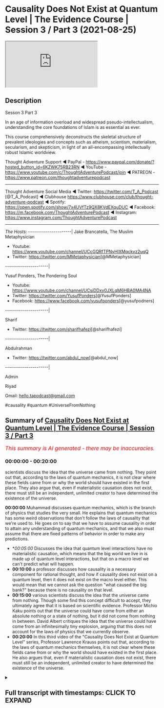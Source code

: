 # Causality Does Not Exist at Quantum Level | The Evidence Course | Session 3 / Part 3 (2021-08-25)

<iframe loading='lazy' allow='autoplay' src='https://www.youtube.com/embed/1AY-KXYsLtw'></iframe>

## Description

Sesson 3 Part 3

In an age of information overload and widespread pseudo-intellectualism, understanding the core foundations of Islam is as essential as ever. 

This course comprehensively deconstructs the skeletal structure of prevalent ideologies and concepts such as atheism, scientism, materialism, secularism, and skepticism, in light of an all-encompassing intellectually robust Islamic worldview.

Thought Adventure Support
◄ PayPal - https://www.paypal.com/donate/?hosted_button_id=6KZWK75RB23RN 
◄ YouTube - https://www.youtube.com/c/ThoughtAdventurePodcast/join
◄ PATREON - https://www.patreon.com/thoughtadventurepodcast
____________________________________________________________________

Thought Adventure Social Media
◄ Twitter: https://twitter.com/T_A_Podcast​​ [@T_A_Podcast]
◄ Clubhouse https://www.clubhouse.com/club/thought-adventure-podcast
◄ Spotify: https://open.spotify.com/show/7x4UVfTz9QX8KVdEXquDUC
◄ Facebook: https://m.facebook.com/ThoughtAdventurePodcast
◄ Instagram: https://www.instagram.com/ThoughtAdventurePodcast​

----------------------------------------------------------------

*The Hosts:*
----------------------|
Jake Brancatella, The Muslim Metaphysician

- Youtube: https://www.youtube.com/channel/UCcGQRfTPNyHlXMqckvz2uqQ
- Twitter:  https://twitter.com/MMetaphysician​​ [@MMetaphysician]

----------------------|

Yusuf Ponders, The Pondering Soul

- Youtube: https://www.youtube.com/channel/UCsiDDxy0JXLqM6HBA0MA4NA
- Twitter: https://twitter.com/YusufPonders​​ [@YusufPonders]
- Facebook: https://www.facebook.com/yusufponders​ [@yusufpodners]

----------------------|

Sharif

- Twitter: https://twitter.com/sharifhafezi​​ [@sharifhafezi]

----------------------|

Abdulrahman

- Twitter: https://twitter.com/abdul_now​ [@abdul_now]

----------------------|

Admin

Riyad 

Gmail: hello.tapodcast@gmail.com


#causality #quantum #UniverseFromNothing

## Summary of [Causality Does Not Exist at Quantum Level | The Evidence Course | Session 3 / Part 3](https://www.youtube.com/watch?v=1AY-KXYsLtw)


*<span style="color:red; font-size:125%">This summary is AI generated - there may be inaccuracies</span>. [](/)*

### <a onclick="modifyYTiframeseektime('0')">00:00:00</a> - <a onclick="modifyYTiframeseektime('1200')">00:20:00</a>

 scientists discuss the idea that the universe came from nothing. They point out that, according to the laws of quantum mechanics, it is not clear where these fields came from or why the world should have existed in the first place. They also argue that, even if materialistic causation does not exist, there must still be an independent, unlimited creator to have determined the existence of the universe.

**<a onclick="modifyYTiframeseektime('0')">00:00:00</a>**  Muhammad discusses quantum mechanics, which is the branch of physics that studies the very small. He explains that quantum mechanics has some weird observations that don't follow the laws of causality that we're used to. He goes on to say that we have to assume causality in order to attain any understanding of quantum mechanics, and that we also must assume that there are fixed patterns of behavior in order to make any predictions.
* **<a onclick="modifyYTiframeseektime('300')">00:05:00</a>* Discusses the idea that quantum level interactions have no materialistic causation, which means that the big world we live in is made up of quantum level interactions, but that on a macro level we can't predict what will happen.
* **<a onclick="modifyYTiframeseektime('600')">00:10:00</a>**  a professor discusses how causality is a necessary component for rational thought, and how if causality does not exist on a quantum level, then it does not exist on the macro level either. This would mean that we cannot ask the question "what caused the big bank?" because there is no causality on that level.
* **<a onclick="modifyYTiframeseektime('900')">00:15:00</a>**  various scientists discuss the idea that the universe came from nothing. Though some find this concept difficult to accept, they ultimately agree that it is based on scientific evidence. Professor Michio Kaku points out that the universe could have come from either an absolute nothing or a state of nothing, but it did not come from nothing in between. David Albert critiques the idea that the universe could have come from an infinitesimally tiny explosion, arguing that this does not account for the laws of physics that we currently observe.
* **<a onclick="modifyYTiframeseektime('1200')">00:20:00</a>** In this third video of the "Causality Does Not Exist at Quantum Level" series, Professor Lawrence Krauss points out that, according to the laws of quantum mechanics themselves, it is not clear where these fields came from or why the world should have existed in the first place. He also argues that, even if materialistic causation does not exist, there must still be an independent, unlimited creator to have determined the existence of the universe.

<details><summary><h2>Full transcript with timestamps: CLICK TO EXPAND</h2></summary>

<a onclick="modifyYTiframeseektime('14')">0:00:14</a> muhammad so the other contention that  
<a onclick="modifyYTiframeseektime('17')">0:00:17</a> some people or some atheists uh raise  
<a onclick="modifyYTiframeseektime('20')">0:00:20</a> to the arguments that we proposed  
<a onclick="modifyYTiframeseektime('22')">0:00:22</a> is is this idea that we are assuming  
<a onclick="modifyYTiframeseektime('25')">0:00:25</a> causal principles and causality is not a  
<a onclick="modifyYTiframeseektime('28')">0:00:28</a> necessary reality  
<a onclick="modifyYTiframeseektime('30')">0:00:30</a> that exists on a quantum level and  
<a onclick="modifyYTiframeseektime('33')">0:00:33</a> therefore if it doesn't exist on a  
<a onclick="modifyYTiframeseektime('34')">0:00:34</a> quantum level how can we be 100 sure  
<a onclick="modifyYTiframeseektime('37')">0:00:37</a> exists on a macro level meaning on the  
<a onclick="modifyYTiframeseektime('39')">0:00:39</a> the big level  
<a onclick="modifyYTiframeseektime('41')">0:00:41</a> uh the level that we exist and that we  
<a onclick="modifyYTiframeseektime('43')">0:00:43</a> can see  
<a onclick="modifyYTiframeseektime('44')">0:00:44</a> so i remember one time one one person he  
<a onclick="modifyYTiframeseektime('47')">0:00:47</a> he made the point that  
<a onclick="modifyYTiframeseektime('49')">0:00:49</a> you know it could be theoretically that  
<a onclick="modifyYTiframeseektime('52')">0:00:52</a> as you go and reach out to grab a cup  
<a onclick="modifyYTiframeseektime('55')">0:00:55</a> that your hand could go straight through  
<a onclick="modifyYTiframeseektime('56')">0:00:56</a> the cup so i responded and i said well  
<a onclick="modifyYTiframeseektime('59')">0:00:59</a> imagine if you were to walk in the  
<a onclick="modifyYTiframeseektime('61')">0:01:01</a> middle of the road and you saw a truck  
<a onclick="modifyYTiframeseektime('63')">0:01:03</a> coming towards you would you think at  
<a onclick="modifyYTiframeseektime('65')">0:01:05</a> that moment in time theoretically the  
<a onclick="modifyYTiframeseektime('67')">0:01:07</a> truck could go straight through you or  
<a onclick="modifyYTiframeseektime('69')">0:01:09</a> you're gonna try and get out of the way  
<a onclick="modifyYTiframeseektime('71')">0:01:11</a> as fast as possible from that  
<a onclick="modifyYTiframeseektime('74')">0:01:14</a> but we want to dive into a little bit a  
<a onclick="modifyYTiframeseektime('76')">0:01:16</a> little bit more detail regards to what  
<a onclick="modifyYTiframeseektime('78')">0:01:18</a> how we can understand and how we can  
<a onclick="modifyYTiframeseektime('80')">0:01:20</a> approach this discussion and really the  
<a onclick="modifyYTiframeseektime('81')">0:01:21</a> approach of this discussion shouldn't  
<a onclick="modifyYTiframeseektime('83')">0:01:23</a> really be approached from well actually  
<a onclick="modifyYTiframeseektime('85')">0:01:25</a> quantum level does have  
<a onclick="modifyYTiframeseektime('87')">0:01:27</a> you know causal principles i suppose  
<a onclick="modifyYTiframeseektime('88')">0:01:28</a> that is one argument that you can use i  
<a onclick="modifyYTiframeseektime('91')">0:01:31</a> go into the science of it in order to  
<a onclick="modifyYTiframeseektime('93')">0:01:33</a> refute the science that they they  
<a onclick="modifyYTiframeseektime('95')">0:01:35</a> provide or they counter with  
<a onclick="modifyYTiframeseektime('97')">0:01:37</a> but i think the problem with gaza  
<a onclick="modifyYTiframeseektime('99')">0:01:39</a> quantum mechanics is that it's a complex  
<a onclick="modifyYTiframeseektime('101')">0:01:41</a> issue it's an issue which is  
<a onclick="modifyYTiframeseektime('103')">0:01:43</a> counterintuitive it's not what we expect  
<a onclick="modifyYTiframeseektime('105')">0:01:45</a> to see and because it's not what we  
<a onclick="modifyYTiframeseektime('107')">0:01:47</a> expect to see in our general experiences  
<a onclick="modifyYTiframeseektime('110')">0:01:50</a> you know it can be quite confusing quite  
<a onclick="modifyYTiframeseektime('112')">0:01:52</a> difficult to understand what's actually  
<a onclick="modifyYTiframeseektime('114')">0:01:54</a> occurring upon quantum on a quantum  
<a onclick="modifyYTiframeseektime('116')">0:01:56</a> level  
<a onclick="modifyYTiframeseektime('118')">0:01:58</a> what is quantum mechanics all of these  
<a onclick="modifyYTiframeseektime('119')">0:01:59</a> things so rather what we're going to do  
<a onclick="modifyYTiframeseektime('121')">0:02:01</a> is approach this from a more of an  
<a onclick="modifyYTiframeseektime('122')">0:02:02</a> epistemological point of view meaning  
<a onclick="modifyYTiframeseektime('124')">0:02:04</a> from the point of view of a rational  
<a onclick="modifyYTiframeseektime('127')">0:02:07</a> thinking human being and and from how we  
<a onclick="modifyYTiframeseektime('129')">0:02:09</a> understand ideas and looking at  
<a onclick="modifyYTiframeseektime('132')">0:02:12</a> where this then discussion about quantum  
<a onclick="modifyYTiframeseektime('134')">0:02:14</a> mechanics fits in  
<a onclick="modifyYTiframeseektime('136')">0:02:16</a> so what do we mean by the quantum  
<a onclick="modifyYTiframeseektime('138')">0:02:18</a> quantum level or quantum mechanics  
<a onclick="modifyYTiframeseektime('140')">0:02:20</a> quantum mechanics deals with the very  
<a onclick="modifyYTiframeseektime('142')">0:02:22</a> very small  
<a onclick="modifyYTiframeseektime('143')">0:02:23</a> so we're talking about the subatomic  
<a onclick="modifyYTiframeseektime('146')">0:02:26</a> level type particles  
<a onclick="modifyYTiframeseektime('148')">0:02:28</a> and the behaviors of things like  
<a onclick="modifyYTiframeseektime('149')">0:02:29</a> electrons photons and  
<a onclick="modifyYTiframeseektime('151')">0:02:31</a> and the interactions even of atoms but  
<a onclick="modifyYTiframeseektime('153')">0:02:33</a> it's on the very very small level and on  
<a onclick="modifyYTiframeseektime('156')">0:02:36</a> a quantum level there are very weird you  
<a onclick="modifyYTiframeseektime('159')">0:02:39</a> know  
<a onclick="modifyYTiframeseektime('160')">0:02:40</a> observations that are seen  
<a onclick="modifyYTiframeseektime('163')">0:02:43</a> for example i'll just give you an  
<a onclick="modifyYTiframeseektime('164')">0:02:44</a> example of this  
<a onclick="modifyYTiframeseektime('166')">0:02:46</a> so imagine again a pool table  
<a onclick="modifyYTiframeseektime('169')">0:02:49</a> with all the balls racked up  
<a onclick="modifyYTiframeseektime('171')">0:02:51</a> and imagine you hit  
<a onclick="modifyYTiframeseektime('173')">0:02:53</a> all these balls  
<a onclick="modifyYTiframeseektime('175')">0:02:55</a> with your white cue ball  
<a onclick="modifyYTiframeseektime('177')">0:02:57</a> so if the pool table is a normal size  
<a onclick="modifyYTiframeseektime('180')">0:03:00</a> then theoretically  
<a onclick="modifyYTiframeseektime('182')">0:03:02</a> you can work out what's going to happen  
<a onclick="modifyYTiframeseektime('184')">0:03:04</a> to all of those pool balls where they're  
<a onclick="modifyYTiframeseektime('188')">0:03:08</a> going to be what position they're going  
<a onclick="modifyYTiframeseektime('190')">0:03:10</a> to land in etc so longers we've worked  
<a onclick="modifyYTiframeseektime('192')">0:03:12</a> out all the variables  
<a onclick="modifyYTiframeseektime('194')">0:03:14</a> like for example the variable of each  
<a onclick="modifyYTiframeseektime('197')">0:03:17</a> weight of each ball the size the  
<a onclick="modifyYTiframeseektime('200')">0:03:20</a> position the friction of the table that  
<a onclick="modifyYTiframeseektime('202')">0:03:22</a> exerts itself on each and every ball on  
<a onclick="modifyYTiframeseektime('205')">0:03:25</a> the pull table  
<a onclick="modifyYTiframeseektime('206')">0:03:26</a> and if i knew the direction and speed of  
<a onclick="modifyYTiframeseektime('209')">0:03:29</a> the white ball as i hit it so if i knew  
<a onclick="modifyYTiframeseektime('213')">0:03:33</a> the white board the speed the direction  
<a onclick="modifyYTiframeseektime('216')">0:03:36</a> and if i knew everything else all the  
<a onclick="modifyYTiframeseektime('217')">0:03:37</a> other variables regards to those pool  
<a onclick="modifyYTiframeseektime('219')">0:03:39</a> balls then i could possibly i can  
<a onclick="modifyYTiframeseektime('222')">0:03:42</a> predict where each of those balls are  
<a onclick="modifyYTiframeseektime('224')">0:03:44</a> going to land on that table  
<a onclick="modifyYTiframeseektime('227')">0:03:47</a> and that's  
<a onclick="modifyYTiframeseektime('228')">0:03:48</a> obviously something we can predict and  
<a onclick="modifyYTiframeseektime('230')">0:03:50</a> yes we know that causality is not  
<a onclick="modifyYTiframeseektime('232')">0:03:52</a> something we can empirically prove as we  
<a onclick="modifyYTiframeseektime('234')">0:03:54</a> as we mentioned in a previous video  
<a onclick="modifyYTiframeseektime('237')">0:03:57</a> meaning using science you have to assume  
<a onclick="modifyYTiframeseektime('239')">0:03:59</a> causality  
<a onclick="modifyYTiframeseektime('240')">0:04:00</a> and if you have to assume causality  
<a onclick="modifyYTiframeseektime('242')">0:04:02</a> using science then you cannot  
<a onclick="modifyYTiframeseektime('245')">0:04:05</a> refute the idea of science or you can't  
<a onclick="modifyYTiframeseektime('247')">0:04:07</a> prove it from a scientific basis you  
<a onclick="modifyYTiframeseektime('249')">0:04:09</a> have to assume it  
<a onclick="modifyYTiframeseektime('251')">0:04:11</a> and we also have to assume in science  
<a onclick="modifyYTiframeseektime('253')">0:04:13</a> that there are fixed patterns of  
<a onclick="modifyYTiframeseektime('254')">0:04:14</a> behavior so when we're looking at this  
<a onclick="modifyYTiframeseektime('256')">0:04:16</a> pool table we understand that there's  
<a onclick="modifyYTiframeseektime('258')">0:04:18</a> the effect  
<a onclick="modifyYTiframeseektime('260')">0:04:20</a> which is oh the cause which is the white  
<a onclick="modifyYTiframeseektime('262')">0:04:22</a> ball traveling is going to cause a  
<a onclick="modifyYTiframeseektime('264')">0:04:24</a> various num number of effects and those  
<a onclick="modifyYTiframeseektime('266')">0:04:26</a> effects are repeatable they're going to  
<a onclick="modifyYTiframeseektime('268')">0:04:28</a> be with a fixed pattern  
<a onclick="modifyYTiframeseektime('271')">0:04:31</a> so we can understand that and we  
<a onclick="modifyYTiframeseektime('273')">0:04:33</a> understand that because these things  
<a onclick="modifyYTiframeseektime('276')">0:04:36</a> occur and they are not things that occur  
<a onclick="modifyYTiframeseektime('278')">0:04:38</a> because of the universe  
<a onclick="modifyYTiframeseektime('281')">0:04:41</a> they are the attributes which have been  
<a onclick="modifyYTiframeseektime('282')">0:04:42</a> placed by allah upon the universe itself  
<a onclick="modifyYTiframeseektime('287')">0:04:47</a> and therefore we can as a result predict  
<a onclick="modifyYTiframeseektime('290')">0:04:50</a> things because we assume that allah or  
<a onclick="modifyYTiframeseektime('292')">0:04:52</a> allah has told us that he has fixed laws  
<a onclick="modifyYTiframeseektime('294')">0:04:54</a> within this universe  
<a onclick="modifyYTiframeseektime('297')">0:04:57</a> however let's let's take a step back  
<a onclick="modifyYTiframeseektime('299')">0:04:59</a> from the the macro level from the big  
<a onclick="modifyYTiframeseektime('301')">0:05:01</a> level  
<a onclick="modifyYTiframeseektime('302')">0:05:02</a> and let's imagine this pool table and  
<a onclick="modifyYTiframeseektime('304')">0:05:04</a> shrink it right down to the quantum  
<a onclick="modifyYTiframeseektime('306')">0:05:06</a> level  
<a onclick="modifyYTiframeseektime('307')">0:05:07</a> so you've just got this really small  
<a onclick="modifyYTiframeseektime('309')">0:05:09</a> quantum level size pool table  
<a onclick="modifyYTiframeseektime('313')">0:05:13</a> and suddenly now  
<a onclick="modifyYTiframeseektime('315')">0:05:15</a> if i try to hit the white ball i have a  
<a onclick="modifyYTiframeseektime('318')">0:05:18</a> few problems on this quantum level pool  
<a onclick="modifyYTiframeseektime('320')">0:05:20</a> table  
<a onclick="modifyYTiframeseektime('321')">0:05:21</a> because i can't 100 percent predict  
<a onclick="modifyYTiframeseektime('325')">0:05:25</a> exactly where that white ball is and i  
<a onclick="modifyYTiframeseektime('329')">0:05:29</a> cannot 100 percent predict at what  
<a onclick="modifyYTiframeseektime('332')">0:05:32</a> uh what speed or motion it will travel  
<a onclick="modifyYTiframeseektime('334')">0:05:34</a> at in fact the problem exists on a  
<a onclick="modifyYTiframeseektime('337')">0:05:37</a> quantum level is that with quantum level  
<a onclick="modifyYTiframeseektime('339')">0:05:39</a> particles you know you can only as you  
<a onclick="modifyYTiframeseektime('342')">0:05:42</a> know you have only a probabilistic  
<a onclick="modifyYTiframeseektime('344')">0:05:44</a> assumption of both speed and motor and  
<a onclick="modifyYTiframeseektime('347')">0:05:47</a> position  
<a onclick="modifyYTiframeseektime('348')">0:05:48</a> now on a macro level because i knew  
<a onclick="modifyYTiframeseektime('351')">0:05:51</a> speed and location of each ball then i  
<a onclick="modifyYTiframeseektime('354')">0:05:54</a> can work out what's going to happen but  
<a onclick="modifyYTiframeseektime('356')">0:05:56</a> if i don't know the speed and the  
<a onclick="modifyYTiframeseektime('357')">0:05:57</a> location precisely of each ball then i  
<a onclick="modifyYTiframeseektime('361')">0:06:01</a> can't predict what's going to happen to  
<a onclick="modifyYTiframeseektime('364')">0:06:04</a> that rack of balls on the pool table at  
<a onclick="modifyYTiframeseektime('366')">0:06:06</a> a quantum level  
<a onclick="modifyYTiframeseektime('368')">0:06:08</a> i can't know all of the variables so i  
<a onclick="modifyYTiframeseektime('371')">0:06:11</a> can't predict and determine exactly  
<a onclick="modifyYTiframeseektime('373')">0:06:13</a> what's going to happen and this is this  
<a onclick="modifyYTiframeseektime('376')">0:06:16</a> this understanding that you can you can  
<a onclick="modifyYTiframeseektime('378')">0:06:18</a> never predict both the position and the  
<a onclick="modifyYTiframeseektime('380')">0:06:20</a> speed of a quantum level particle is  
<a onclick="modifyYTiframeseektime('383')">0:06:23</a> what's termed as heisenberg's  
<a onclick="modifyYTiframeseektime('385')">0:06:25</a> uncertainty principle  
<a onclick="modifyYTiframeseektime('387')">0:06:27</a> are the inability to determine precisely  
<a onclick="modifyYTiframeseektime('389')">0:06:29</a> the position and speed of each particle  
<a onclick="modifyYTiframeseektime('393')">0:06:33</a> rather as it mentions this this  
<a onclick="modifyYTiframeseektime('395')">0:06:35</a> principle of heisenberg's uncertainty  
<a onclick="modifyYTiframeseektime('397')">0:06:37</a> principle the more precise your  
<a onclick="modifyYTiframeseektime('398')">0:06:38</a> measurements of the speed the less  
<a onclick="modifyYTiframeseektime('400')">0:06:40</a> precise your measurements will be of  
<a onclick="modifyYTiframeseektime('401')">0:06:41</a> position and vice versa  
<a onclick="modifyYTiframeseektime('403')">0:06:43</a> so some say as a result that  
<a onclick="modifyYTiframeseektime('406')">0:06:46</a> theoretically if quantum level  
<a onclick="modifyYTiframeseektime('408')">0:06:48</a> interactions can't be predicted so you  
<a onclick="modifyYTiframeseektime('411')">0:06:51</a> can't say a is going to hit b that's  
<a onclick="modifyYTiframeseektime('414')">0:06:54</a> going to cause c to occur because you  
<a onclick="modifyYTiframeseektime('416')">0:06:56</a> don't know where a is at any given time  
<a onclick="modifyYTiframeseektime('418')">0:06:58</a> or you don't know its motion at any  
<a onclick="modifyYTiframeseektime('419')">0:06:59</a> given time as well both together  
<a onclick="modifyYTiframeseektime('422')">0:07:02</a> so as a result if they say you can't  
<a onclick="modifyYTiframeseektime('424')">0:07:04</a> predict  
<a onclick="modifyYTiframeseektime('425')">0:07:05</a> yeah a quantum level in interactions  
<a onclick="modifyYTiframeseektime('428')">0:07:08</a> then the macro level can't also be  
<a onclick="modifyYTiframeseektime('430')">0:07:10</a> predicted or determined so i want you to  
<a onclick="modifyYTiframeseektime('432')">0:07:12</a> think about this  
<a onclick="modifyYTiframeseektime('434')">0:07:14</a> if a house is made up of bricks then i  
<a onclick="modifyYTiframeseektime('437')">0:07:17</a> know what the the material of the house  
<a onclick="modifyYTiframeseektime('439')">0:07:19</a> is it's the bricks so  
<a onclick="modifyYTiframeseektime('441')">0:07:21</a> what they're saying here is that the big  
<a onclick="modifyYTiframeseektime('443')">0:07:23</a> world the world that we live in is made  
<a onclick="modifyYTiframeseektime('446')">0:07:26</a> up of quantum level interactions  
<a onclick="modifyYTiframeseektime('449')">0:07:29</a> if there are a cause of means that don't  
<a onclick="modifyYTiframeseektime('451')">0:07:31</a> follow causal patterns on a quantum  
<a onclick="modifyYTiframeseektime('454')">0:07:34</a> level  
<a onclick="modifyYTiframeseektime('455')">0:07:35</a> and the big the macro world is built  
<a onclick="modifyYTiframeseektime('457')">0:07:37</a> upon the the quantum level interactions  
<a onclick="modifyYTiframeseektime('460')">0:07:40</a> then i can't predict  
<a onclick="modifyYTiframeseektime('462')">0:07:42</a> you know even on the macro level because  
<a onclick="modifyYTiframeseektime('465')">0:07:45</a> if this is a causal and this is what  
<a onclick="modifyYTiframeseektime('467')">0:07:47</a> makes up the rest of the universe then  
<a onclick="modifyYTiframeseektime('470')">0:07:50</a> the universe ultimately must be a causal  
<a onclick="modifyYTiframeseektime('472')">0:07:52</a> or doesn't follow causal principles  
<a onclick="modifyYTiframeseektime('475')">0:07:55</a> and some scientists also give  
<a onclick="modifyYTiframeseektime('478')">0:07:58</a> give other examples or implications of  
<a onclick="modifyYTiframeseektime('481')">0:08:01</a> this idea  
<a onclick="modifyYTiframeseektime('482')">0:08:02</a> of uh you know a causal uh quantum level  
<a onclick="modifyYTiframeseektime('486')">0:08:06</a> a causality for example the famous  
<a onclick="modifyYTiframeseektime('488')">0:08:08</a> uh physicist known as lawrence krauss  
<a onclick="modifyYTiframeseektime('490')">0:08:10</a> and also self-declared anti-theist they  
<a onclick="modifyYTiframeseektime('492')">0:08:12</a> don't even consider himself an atheist  
<a onclick="modifyYTiframeseektime('494')">0:08:14</a> he actually calls himself an antitheist  
<a onclick="modifyYTiframeseektime('497')">0:08:17</a> he states that the nothingness of space  
<a onclick="modifyYTiframeseektime('500')">0:08:20</a> causes  
<a onclick="modifyYTiframeseektime('501')">0:08:21</a> particles to pop in  
<a onclick="modifyYTiframeseektime('503')">0:08:23</a> in and out of existence so when you have  
<a onclick="modifyYTiframeseektime('506')">0:08:26</a> no space you have a vacuum  
<a onclick="modifyYTiframeseektime('508')">0:08:28</a> yeah  
<a onclick="modifyYTiframeseektime('509')">0:08:29</a> in a vacuum you find that there are on a  
<a onclick="modifyYTiframeseektime('512')">0:08:32</a> quantum level there'll be particles that  
<a onclick="modifyYTiframeseektime('514')">0:08:34</a> will pop in and out of existence virtual  
<a onclick="modifyYTiframeseektime('516')">0:08:36</a> particles  
<a onclick="modifyYTiframeseektime('518')">0:08:38</a> and again  
<a onclick="modifyYTiframeseektime('519')">0:08:39</a> what he's attempting to do is he's  
<a onclick="modifyYTiframeseektime('521')">0:08:41</a> attempting to say well if that can occur  
<a onclick="modifyYTiframeseektime('523')">0:08:43</a> on a quantum level why couldn't this  
<a onclick="modifyYTiframeseektime('526')">0:08:46</a> occur prior to the universe that the  
<a onclick="modifyYTiframeseektime('528')">0:08:48</a> universe didn't exist it existed or some  
<a onclick="modifyYTiframeseektime('530')">0:08:50</a> empty space and the universe or suddenly  
<a onclick="modifyYTiframeseektime('533')">0:08:53</a> on a quantum level the univ singularity  
<a onclick="modifyYTiframeseektime('536')">0:08:56</a> appeared and from the singularity there  
<a onclick="modifyYTiframeseektime('538')">0:08:58</a> was a big bang  
<a onclick="modifyYTiframeseektime('541')">0:09:01</a> there's far more details in this that i  
<a onclick="modifyYTiframeseektime('544')">0:09:04</a> haven't really gone through you know  
<a onclick="modifyYTiframeseektime('545')">0:09:05</a> huge amounts of details on quantum  
<a onclick="modifyYTiframeseektime('547')">0:09:07</a> mechanics but really what we're really  
<a onclick="modifyYTiframeseektime('549')">0:09:09</a> asking is is a question about how do we  
<a onclick="modifyYTiframeseektime('552')">0:09:12</a> approach this from a  
<a onclick="modifyYTiframeseektime('554')">0:09:14</a> you know epistemological angle from  
<a onclick="modifyYTiframeseektime('557')">0:09:17</a> point of view of ideas how do we the  
<a onclick="modifyYTiframeseektime('559')">0:09:19</a> methodology of our thinking so  
<a onclick="modifyYTiframeseektime('563')">0:09:23</a> however when we talk about quantum level  
<a onclick="modifyYTiframeseektime('565')">0:09:25</a> having no causality as some claim  
<a onclick="modifyYTiframeseektime('568')">0:09:28</a> what they're actually saying  
<a onclick="modifyYTiframeseektime('570')">0:09:30</a> is that quantum level interactions have  
<a onclick="modifyYTiframeseektime('574')">0:09:34</a> no materialistic causation you can't  
<a onclick="modifyYTiframeseektime('576')">0:09:36</a> work out why  
<a onclick="modifyYTiframeseektime('578')">0:09:38</a> in a deterministic point of view  
<a onclick="modifyYTiframeseektime('581')">0:09:41</a> why this is occurring yeah why one level  
<a onclick="modifyYTiframeseektime('584')">0:09:44</a> interaction is taking place with another  
<a onclick="modifyYTiframeseektime('585')">0:09:45</a> level interaction precisely in a  
<a onclick="modifyYTiframeseektime('587')">0:09:47</a> deterministic fashion  
<a onclick="modifyYTiframeseektime('590')">0:09:50</a> so this is the first thing that they're  
<a onclick="modifyYTiframeseektime('592')">0:09:52</a> they're they're  
<a onclick="modifyYTiframeseektime('593')">0:09:53</a> they're really saying regards to this  
<a onclick="modifyYTiframeseektime('596')">0:09:56</a> so the question then becomes okay how  
<a onclick="modifyYTiframeseektime('598')">0:09:58</a> does claims that on a quantum level  
<a onclick="modifyYTiframeseektime('600')">0:10:00</a> having no causality or some claim  
<a onclick="modifyYTiframeseektime('601')">0:10:01</a> actually refute our argument for the  
<a onclick="modifyYTiframeseektime('603')">0:10:03</a> existence of god  
<a onclick="modifyYTiframeseektime('605')">0:10:05</a> does it does it refute our arguments for  
<a onclick="modifyYTiframeseektime('607')">0:10:07</a> the existence god if there's no  
<a onclick="modifyYTiframeseektime('609')">0:10:09</a> causality on a quantum level there's no  
<a onclick="modifyYTiframeseektime('611')">0:10:11</a> causality on the macro level then does  
<a onclick="modifyYTiframeseektime('613')">0:10:13</a> that mean that we cannot ask the  
<a onclick="modifyYTiframeseektime('614')">0:10:14</a> question what caused the big bank that's  
<a onclick="modifyYTiframeseektime('616')">0:10:16</a> effectively the argument  
<a onclick="modifyYTiframeseektime('618')">0:10:18</a> well firstly no we can't use that as an  
<a onclick="modifyYTiframeseektime('621')">0:10:21</a> argument about a causal levels a  
<a onclick="modifyYTiframeseektime('623')">0:10:23</a> causality on a quantum level  
<a onclick="modifyYTiframeseektime('625')">0:10:25</a> firstly as we've mentioned in the  
<a onclick="modifyYTiframeseektime('627')">0:10:27</a> section in section one on science and  
<a onclick="modifyYTiframeseektime('630')">0:10:30</a> scientism we said that science is  
<a onclick="modifyYTiframeseektime('633')">0:10:33</a> predicated on the belief in causality  
<a onclick="modifyYTiframeseektime('636')">0:10:36</a> you have to assume causality for you to  
<a onclick="modifyYTiframeseektime('638')">0:10:38</a> engage in the scientific method  
<a onclick="modifyYTiframeseektime('641')">0:10:41</a> even when we detect virtual particles  
<a onclick="modifyYTiframeseektime('643')">0:10:43</a> popping in and out of existence we are  
<a onclick="modifyYTiframeseektime('645')">0:10:45</a> detecting them using machines also that  
<a onclick="modifyYTiframeseektime('648')">0:10:48</a> rests on causal principles so you're  
<a onclick="modifyYTiframeseektime('650')">0:10:50</a> trying to detect  
<a onclick="modifyYTiframeseektime('652')">0:10:52</a> you know a particle that's come out of  
<a onclick="modifyYTiframeseektime('653')">0:10:53</a> non-existence yeah or come out of you  
<a onclick="modifyYTiframeseektime('656')">0:10:56</a> know space you know vacuum of space on a  
<a onclick="modifyYTiframeseektime('658')">0:10:58</a> quantum level you're using machinery  
<a onclick="modifyYTiframeseektime('661')">0:11:01</a> that actually detects this  
<a onclick="modifyYTiframeseektime('662')">0:11:02</a> so you're not you know you're not  
<a onclick="modifyYTiframeseektime('664')">0:11:04</a> actually going outside of the causal  
<a onclick="modifyYTiframeseektime('665')">0:11:05</a> principles you're still using causality  
<a onclick="modifyYTiframeseektime('668')">0:11:08</a> even in the scientific method  
<a onclick="modifyYTiframeseektime('671')">0:11:11</a> the other thing is this  
<a onclick="modifyYTiframeseektime('672')">0:11:12</a> if we conclude some scientists or  
<a onclick="modifyYTiframeseektime('674')">0:11:14</a> certain atheists try to use this  
<a onclick="modifyYTiframeseektime('676')">0:11:16</a> argument to say ah  
<a onclick="modifyYTiframeseektime('677')">0:11:17</a> there is no causality because on a  
<a onclick="modifyYTiframeseektime('679')">0:11:19</a> quantum level there is no causality and  
<a onclick="modifyYTiframeseektime('682')">0:11:22</a> that's what science has proven then what  
<a onclick="modifyYTiframeseektime('684')">0:11:24</a> they're doing is they're creating a  
<a onclick="modifyYTiframeseektime('686')">0:11:26</a> circular or self-refuting argument  
<a onclick="modifyYTiframeseektime('689')">0:11:29</a> if science adopts the principle of  
<a onclick="modifyYTiframeseektime('691')">0:11:31</a> causality and you conclude that there is  
<a onclick="modifyYTiframeseektime('694')">0:11:34</a> no principle of causality then you have  
<a onclick="modifyYTiframeseektime('696')">0:11:36</a> you have actually refuted the scientific  
<a onclick="modifyYTiframeseektime('698')">0:11:38</a> method itself and if you refuted the  
<a onclick="modifyYTiframeseektime('700')">0:11:40</a> scientific method you've also refuted  
<a onclick="modifyYTiframeseektime('703')">0:11:43</a> its conclusion  
<a onclick="modifyYTiframeseektime('706')">0:11:46</a> secondly causality is a necessary  
<a onclick="modifyYTiframeseektime('708')">0:11:48</a> component to make rational thought  
<a onclick="modifyYTiframeseektime('711')">0:11:51</a> this means causality  
<a onclick="modifyYTiframeseektime('713')">0:11:53</a> is an is is an idea that we gain prior  
<a onclick="modifyYTiframeseektime('717')">0:11:57</a> to experience we use causality in order  
<a onclick="modifyYTiframeseektime('721')">0:12:01</a> to interpret and explain experience and  
<a onclick="modifyYTiframeseektime('723')">0:12:03</a> we discussed this  
<a onclick="modifyYTiframeseektime('725')">0:12:05</a> in when we talked about the rational  
<a onclick="modifyYTiframeseektime('727')">0:12:07</a> method  
<a onclick="modifyYTiframeseektime('728')">0:12:08</a> so we don't experience causality and  
<a onclick="modifyYTiframeseektime('732')">0:12:12</a> include and conclude causality exists  
<a onclick="modifyYTiframeseektime('735')">0:12:15</a> but rather we need causality to think  
<a onclick="modifyYTiframeseektime('738')">0:12:18</a> because the fact that we think  
<a onclick="modifyYTiframeseektime('741')">0:12:21</a> that we have concepts then we know  
<a onclick="modifyYTiframeseektime('742')">0:12:22</a> reality exists because we know reality  
<a onclick="modifyYTiframeseektime('745')">0:12:25</a> exists and that reality caused our  
<a onclick="modifyYTiframeseektime('748')">0:12:28</a> thoughts then as a result causality  
<a onclick="modifyYTiframeseektime('750')">0:12:30</a> exists it's a very basic argument so  
<a onclick="modifyYTiframeseektime('753')">0:12:33</a> even if we grant that quantum level  
<a onclick="modifyYTiframeseektime('756')">0:12:36</a> interactions have no materialistic  
<a onclick="modifyYTiframeseektime('758')">0:12:38</a> causation or no materialistic  
<a onclick="modifyYTiframeseektime('761')">0:12:41</a> explanation that's the key thing here  
<a onclick="modifyYTiframeseektime('762')">0:12:42</a> materialistic explanation  
<a onclick="modifyYTiframeseektime('764')">0:12:44</a> then that doesn't deny causality  
<a onclick="modifyYTiframeseektime('767')">0:12:47</a> altogether  
<a onclick="modifyYTiframeseektime('768')">0:12:48</a> rather only denies the  
<a onclick="modifyYTiframeseektime('771')">0:12:51</a> is materialistic or part of the universe  
<a onclick="modifyYTiframeseektime('774')">0:12:54</a> so if something's occurring and you  
<a onclick="modifyYTiframeseektime('776')">0:12:56</a> can't explain what the cause of that  
<a onclick="modifyYTiframeseektime('778')">0:12:58</a> thing that's occurring that's caused its  
<a onclick="modifyYTiframeseektime('780')">0:13:00</a> effect  
<a onclick="modifyYTiframeseektime('781')">0:13:01</a> then it doesn't mean that causality  
<a onclick="modifyYTiframeseektime('783')">0:13:03</a> doesn't exist it just means that the  
<a onclick="modifyYTiframeseektime('784')">0:13:04</a> causality cannot be explained by the  
<a onclick="modifyYTiframeseektime('787')">0:13:07</a> universe  
<a onclick="modifyYTiframeseektime('789')">0:13:09</a> and this is similar to how imam ghazali  
<a onclick="modifyYTiframeseektime('793')">0:13:13</a> he explained that there are no  
<a onclick="modifyYTiframeseektime('795')">0:13:15</a> materialistic causation so imam khazadi  
<a onclick="modifyYTiframeseektime('797')">0:13:17</a> held a theological position called  
<a onclick="modifyYTiframeseektime('800')">0:13:20</a> occasionalism  
<a onclick="modifyYTiframeseektime('801')">0:13:21</a> and this this position basically said  
<a onclick="modifyYTiframeseektime('803')">0:13:23</a> that there are no secondary causations  
<a onclick="modifyYTiframeseektime('805')">0:13:25</a> so  
<a onclick="modifyYTiframeseektime('806')">0:13:26</a> it only go into too much detail but  
<a onclick="modifyYTiframeseektime('808')">0:13:28</a> effectively what he was saying is that  
<a onclick="modifyYTiframeseektime('809')">0:13:29</a> if you strike a match it's not your  
<a onclick="modifyYTiframeseektime('811')">0:13:31</a> striking that's causing the fire but  
<a onclick="modifyYTiframeseektime('814')">0:13:34</a> rather a loss panel does place the  
<a onclick="modifyYTiframeseektime('816')">0:13:36</a> attribute of the fire and your striking  
<a onclick="modifyYTiframeseektime('818')">0:13:38</a> in that situation is incidental it just  
<a onclick="modifyYTiframeseektime('820')">0:13:40</a> happens to occur side by side and it  
<a onclick="modifyYTiframeseektime('823')">0:13:43</a> also happens to be that allah made it  
<a onclick="modifyYTiframeseektime('826')">0:13:46</a> that the universe operates according to  
<a onclick="modifyYTiframeseektime('828')">0:13:48</a> the system but he didn't have to operate  
<a onclick="modifyYTiframeseektime('830')">0:13:50</a> according to that system so the ultimate  
<a onclick="modifyYTiframeseektime('832')">0:13:52</a> cause within the universe on every  
<a onclick="modifyYTiframeseektime('834')">0:13:54</a> single event and every single effect  
<a onclick="modifyYTiframeseektime('836')">0:13:56</a> that we see is allah he's the primary  
<a onclick="modifyYTiframeseektime('839')">0:13:59</a> cause this is what imam khazali when he  
<a onclick="modifyYTiframeseektime('841')">0:14:01</a> said there's no secondary causation he  
<a onclick="modifyYTiframeseektime('843')">0:14:03</a> wasn't denying causality they were in  
<a onclick="modifyYTiframeseektime('846')">0:14:06</a> fact affirming that the only cause is  
<a onclick="modifyYTiframeseektime('848')">0:14:08</a> allah and they said you have to still  
<a onclick="modifyYTiframeseektime('850')">0:14:10</a> affirm causality  
<a onclick="modifyYTiframeseektime('853')">0:14:13</a> and this is similar to the point als we  
<a onclick="modifyYTiframeseektime('855')">0:14:15</a> raised in section two about how  
<a onclick="modifyYTiframeseektime('856')">0:14:16</a> attributes are not necessary for objects  
<a onclick="modifyYTiframeseektime('859')">0:14:19</a> hence the attributes were also  
<a onclick="modifyYTiframeseektime('860')">0:14:20</a> determined by allah  
<a onclick="modifyYTiframeseektime('862')">0:14:22</a> so even if they say that on a quantum  
<a onclick="modifyYTiframeseektime('864')">0:14:24</a> level there is no determinism  
<a onclick="modifyYTiframeseektime('867')">0:14:27</a> or no material materialistic explanation  
<a onclick="modifyYTiframeseektime('870')">0:14:30</a> for the position and particle  
<a onclick="modifyYTiframeseektime('872')">0:14:32</a> of the peculiar behavior of the quantum  
<a onclick="modifyYTiframeseektime('873')">0:14:33</a> particles or the particular behavior the  
<a onclick="modifyYTiframeseektime('875')">0:14:35</a> quantum particles then that would  
<a onclick="modifyYTiframeseektime('877')">0:14:37</a> reinforce our argument that the cause is  
<a onclick="modifyYTiframeseektime('880')">0:14:40</a> not from the universe itself but must be  
<a onclick="modifyYTiframeseektime('883')">0:14:43</a> determined upon these particles so if  
<a onclick="modifyYTiframeseektime('886')">0:14:46</a> you can't explain the materialistic  
<a onclick="modifyYTiframeseektime('887')">0:14:47</a> cause of why these why this  
<a onclick="modifyYTiframeseektime('890')">0:14:50</a> you know quantum level particles popping  
<a onclick="modifyYTiframeseektime('892')">0:14:52</a> in and out of existence on a quantum  
<a onclick="modifyYTiframeseektime('894')">0:14:54</a> level space in a vacuum of space we  
<a onclick="modifyYTiframeseektime('896')">0:14:56</a> can't explain why that occurs it doesn't  
<a onclick="modifyYTiframeseektime('898')">0:14:58</a> mean therefore causality doesn't occur  
<a onclick="modifyYTiframeseektime('900')">0:15:00</a> it rather means that the explanation and  
<a onclick="modifyYTiframeseektime('902')">0:15:02</a> the causes outside of the physical  
<a onclick="modifyYTiframeseektime('904')">0:15:04</a> universe aye allah  
<a onclick="modifyYTiframeseektime('910')">0:15:10</a> so  
<a onclick="modifyYTiframeseektime('913')">0:15:13</a> so therefore the other the third point  
<a onclick="modifyYTiframeseektime('916')">0:15:16</a> as well is this  
<a onclick="modifyYTiframeseektime('917')">0:15:17</a> is okay  
<a onclick="modifyYTiframeseektime('919')">0:15:19</a> let's say we grant and we accept that a  
<a onclick="modifyYTiframeseektime('923')">0:15:23</a> causal uh quantum level interactions  
<a onclick="modifyYTiframeseektime('925')">0:15:25</a> occur  
<a onclick="modifyYTiframeseektime('926')">0:15:26</a> but now we have to still explain  
<a onclick="modifyYTiframeseektime('929')">0:15:29</a> why on the macro level we see causality  
<a onclick="modifyYTiframeseektime('932')">0:15:32</a> so why is it that the each of the balls  
<a onclick="modifyYTiframeseektime('935')">0:15:35</a> on a pool table and the pool table  
<a onclick="modifyYTiframeseektime('937')">0:15:37</a> itself are made up of a causal  
<a onclick="modifyYTiframeseektime('940')">0:15:40</a> interactions but yet i can predict every  
<a onclick="modifyYTiframeseektime('942')">0:15:42</a> single position of that ball  
<a onclick="modifyYTiframeseektime('944')">0:15:44</a> even though when we start to reduce that  
<a onclick="modifyYTiframeseektime('946')">0:15:46</a> pool table or shrink it down to the size  
<a onclick="modifyYTiframeseektime('948')">0:15:48</a> of a quantum or quantum levels  
<a onclick="modifyYTiframeseektime('951')">0:15:51</a> interactions that we can't we can no  
<a onclick="modifyYTiframeseektime('953')">0:15:53</a> longer predict it so we know that the  
<a onclick="modifyYTiframeseektime('955')">0:15:55</a> big the big world follows causal  
<a onclick="modifyYTiframeseektime('957')">0:15:57</a> principles but if the big world are  
<a onclick="modifyYTiframeseektime('959')">0:15:59</a> following causal principles and it's not  
<a onclick="modifyYTiframeseektime('961')">0:16:01</a> because of  
<a onclick="modifyYTiframeseektime('963')">0:16:03</a> the quantum level interactions then as a  
<a onclick="modifyYTiframeseektime('966')">0:16:06</a> result the explanation of what's causing  
<a onclick="modifyYTiframeseektime('969')">0:16:09</a> the universe to operate according to a  
<a onclick="modifyYTiframeseektime('971')">0:16:11</a> system have certain fixed attributes  
<a onclick="modifyYTiframeseektime('973')">0:16:13</a> that we sense that we see has fixed  
<a onclick="modifyYTiframeseektime('975')">0:16:15</a> patterns that we sense and that we see  
<a onclick="modifyYTiframeseektime('977')">0:16:17</a> then that explanation again is not  
<a onclick="modifyYTiframeseektime('979')">0:16:19</a> because of what it's made up of but  
<a onclick="modifyYTiframeseektime('981')">0:16:21</a> rather  
<a onclick="modifyYTiframeseektime('982')">0:16:22</a> something that is determined by allah  
<a onclick="modifyYTiframeseektime('987')">0:16:27</a> the final point that i want to mention  
<a onclick="modifyYTiframeseektime('988')">0:16:28</a> regards to this is that even when people  
<a onclick="modifyYTiframeseektime('990')">0:16:30</a> turn around or scientists say that oh  
<a onclick="modifyYTiframeseektime('992')">0:16:32</a> you know there's all these  
<a onclick="modifyYTiframeseektime('993')">0:16:33</a> counter-intuitive realities on the  
<a onclick="modifyYTiframeseektime('995')">0:16:35</a> quantum level or in quantum mechanics  
<a onclick="modifyYTiframeseektime('998')">0:16:38</a> really actually it's not uh it may be  
<a onclick="modifyYTiframeseektime('1000')">0:16:40</a> counter-intuitive but they still follow  
<a onclick="modifyYTiframeseektime('1003')">0:16:43</a> patterns their probabilistic patterns  
<a onclick="modifyYTiframeseektime('1005')">0:16:45</a> yeah and therefore you can still predict  
<a onclick="modifyYTiframeseektime('1008')">0:16:48</a> in a probabilistic way where certain  
<a onclick="modifyYTiframeseektime('1010')">0:16:50</a> patterns or what certain particles will  
<a onclick="modifyYTiframeseektime('1012')">0:16:52</a> be what will occur etc  
<a onclick="modifyYTiframeseektime('1015')">0:16:55</a> so for example  
<a onclick="modifyYTiframeseektime('1017')">0:16:57</a> uh  
<a onclick="modifyYTiframeseektime('1018')">0:16:58</a> you know like the like the equation pq  
<a onclick="modifyYTiframeseektime('1021')">0:17:01</a> approximates the planck's constants over  
<a onclick="modifyYTiframeseektime('1023')">0:17:03</a> four pi which is used in heisenberg's  
<a onclick="modifyYTiframeseektime('1025')">0:17:05</a> uncertainty principle  
<a onclick="modifyYTiframeseektime('1028')">0:17:08</a> so you know there is still pro there is  
<a onclick="modifyYTiframeseektime('1030')">0:17:10</a> some equations that are used and you  
<a onclick="modifyYTiframeseektime('1032')">0:17:12</a> don't see we what we don't see on a  
<a onclick="modifyYTiframeseektime('1034')">0:17:14</a> quantum level interaction is we don't  
<a onclick="modifyYTiframeseektime('1035')">0:17:15</a> see complete a causality so we don't see  
<a onclick="modifyYTiframeseektime('1038')">0:17:18</a> elephants being created on their quantum  
<a onclick="modifyYTiframeseektime('1040')">0:17:20</a> level you know they're still following  
<a onclick="modifyYTiframeseektime('1042')">0:17:22</a> certain patterns regards to that  
<a onclick="modifyYTiframeseektime('1045')">0:17:25</a> the other point that i also want to  
<a onclick="modifyYTiframeseektime('1046')">0:17:26</a> mention is that lawrence krauss and what  
<a onclick="modifyYTiframeseektime('1049')">0:17:29</a> he said about the universe popping into  
<a onclick="modifyYTiframeseektime('1052')">0:17:32</a> in and out of existence or popping into  
<a onclick="modifyYTiframeseektime('1054')">0:17:34</a> existence from nothing from a quantum  
<a onclick="modifyYTiframeseektime('1056')">0:17:36</a> you know quantum singularity has been  
<a onclick="modifyYTiframeseektime('1058')">0:17:38</a> the start of the big bang and the  
<a onclick="modifyYTiframeseektime('1059')">0:17:39</a> quantum singularity came from the vacuum  
<a onclick="modifyYTiframeseektime('1060')">0:17:40</a> of space  
<a onclick="modifyYTiframeseektime('1061')">0:17:41</a> and he says that  
<a onclick="modifyYTiframeseektime('1063')">0:17:43</a> it is therefore valid to assume and the  
<a onclick="modifyYTiframeseektime('1066')">0:17:46</a> science points to the fact that  
<a onclick="modifyYTiframeseektime('1068')">0:17:48</a> something can come from nothing this is  
<a onclick="modifyYTiframeseektime('1070')">0:17:50</a> what he's saying now obviously the first  
<a onclick="modifyYTiframeseektime('1072')">0:17:52</a> problem regards to his question this  
<a onclick="modifyYTiframeseektime('1073')">0:17:53</a> this assumption that something can come  
<a onclick="modifyYTiframeseektime('1075')">0:17:55</a> from nothing is that there's an effect  
<a onclick="modifyYTiframeseektime('1077')">0:17:57</a> but there is no cause that would deny  
<a onclick="modifyYTiframeseektime('1078')">0:17:58</a> the axiom of science and therefore that  
<a onclick="modifyYTiframeseektime('1080')">0:18:00</a> would deny its own conclusion  
<a onclick="modifyYTiframeseektime('1083')">0:18:03</a> and its methodology but really we need  
<a onclick="modifyYTiframeseektime('1086')">0:18:06</a> to ask the question what does he  
<a onclick="modifyYTiframeseektime('1087')">0:18:07</a> actually mean by this when scientists  
<a onclick="modifyYTiframeseektime('1088')">0:18:08</a> from certain atheists really push these  
<a onclick="modifyYTiframeseektime('1090')">0:18:10</a> ideas what do they really mean by this  
<a onclick="modifyYTiframeseektime('1092')">0:18:12</a> professor michio kaku who's professor of  
<a onclick="modifyYTiframeseektime('1094')">0:18:14</a> theoretical physics physics at city  
<a onclick="modifyYTiframeseektime('1097')">0:18:17</a> university in new york  
<a onclick="modifyYTiframeseektime('1099')">0:18:19</a> he states he says or he asks how can it  
<a onclick="modifyYTiframeseektime('1102')">0:18:22</a> be that everything comes from nothing  
<a onclick="modifyYTiframeseektime('1105')">0:18:25</a> yeah so how can it be that everything  
<a onclick="modifyYTiframeseektime('1106')">0:18:26</a> comes from nothing and his solution what  
<a onclick="modifyYTiframeseektime('1108')">0:18:28</a> he says is that if you think about it  
<a onclick="modifyYTiframeseektime('1111')">0:18:31</a> for a while you begin to realize it all  
<a onclick="modifyYTiframeseektime('1113')">0:18:33</a> depends on how you define nothing  
<a onclick="modifyYTiframeseektime('1116')">0:18:36</a> professor kaku tells us goes on to say  
<a onclick="modifyYTiframeseektime('1119')">0:18:39</a> he goes i think there are two kinds of  
<a onclick="modifyYTiframeseektime('1121')">0:18:41</a> nothing  
<a onclick="modifyYTiframeseektime('1122')">0:18:42</a> first there is something i call absolute  
<a onclick="modifyYTiframeseektime('1124')">0:18:44</a> nothing no equations no space no time no  
<a onclick="modifyYTiframeseektime('1128')">0:18:48</a> anything that the human mind can  
<a onclick="modifyYTiframeseektime('1130')">0:18:50</a> conceive of just nothing  
<a onclick="modifyYTiframeseektime('1132')">0:18:52</a> then there is a vacuum which is  
<a onclick="modifyYTiframeseektime('1135')">0:18:55</a> uh nothing  
<a onclick="modifyYTiframeseektime('1136')">0:18:56</a> which is nothing but an absence of  
<a onclick="modifyYTiframeseektime('1138')">0:18:58</a> matter so he's saying there's two kinds  
<a onclick="modifyYTiframeseektime('1140')">0:19:00</a> of nothing there is an absolute nothing  
<a onclick="modifyYTiframeseektime('1143')">0:19:03</a> where there are no equations and then  
<a onclick="modifyYTiframeseektime('1145')">0:19:05</a> there is an absence a space which has  
<a onclick="modifyYTiframeseektime('1147')">0:19:07</a> absence of matter yeah a vacuum that has  
<a onclick="modifyYTiframeseektime('1150')">0:19:10</a> absence of matter and he goes that's  
<a onclick="modifyYTiframeseektime('1151')">0:19:11</a> another kind of of nothing so professor  
<a onclick="modifyYTiframeseektime('1154')">0:19:14</a> kaku he goes on to say so for me the  
<a onclick="modifyYTiframeseektime('1156')">0:19:16</a> universe did not come out from absolute  
<a onclick="modifyYTiframeseektime('1158')">0:19:18</a> nothing  
<a onclick="modifyYTiframeseektime('1159')">0:19:19</a> that is a state of no equations no empty  
<a onclick="modifyYTiframeseektime('1162')">0:19:22</a> space no time  
<a onclick="modifyYTiframeseektime('1164')">0:19:24</a> it came from a pre-existing state  
<a onclick="modifyYTiframeseektime('1167')">0:19:27</a> also a also what they call a state of  
<a onclick="modifyYTiframeseektime('1169')">0:19:29</a> nothing  
<a onclick="modifyYTiframeseektime('1170')">0:19:30</a> yeah where quantum mechanics the laws uh  
<a onclick="modifyYTiframeseektime('1173')">0:19:33</a> of the nature laws of the universe loads  
<a onclick="modifyYTiframeseektime('1175')">0:19:35</a> of quantum mechanics the equations of  
<a onclick="modifyYTiframeseektime('1177')">0:19:37</a> quantum mechanics they they actually  
<a onclick="modifyYTiframeseektime('1179')">0:19:39</a> still operate  
<a onclick="modifyYTiframeseektime('1181')">0:19:41</a> our universe did in fact come from an  
<a onclick="modifyYTiframeseektime('1184')">0:19:44</a> and he mentions an infinitesimally tiny  
<a onclick="modifyYTiframeseektime('1186')">0:19:46</a> little explosion that took place giving  
<a onclick="modifyYTiframeseektime('1188')">0:19:48</a> us the big bang and giving us the  
<a onclick="modifyYTiframeseektime('1190')">0:19:50</a> galaxies and stars that we have today  
<a onclick="modifyYTiframeseektime('1193')">0:19:53</a> similar  
<a onclick="modifyYTiframeseektime('1194')">0:19:54</a> philosopher david uh albert who's a  
<a onclick="modifyYTiframeseektime('1196')">0:19:56</a> specialist in quantum fury  
<a onclick="modifyYTiframeseektime('1198')">0:19:58</a> he offered a a critique of krause's book  
<a onclick="modifyYTiframeseektime('1202')">0:20:02</a> in the new york times book review and  
<a onclick="modifyYTiframeseektime('1205')">0:20:05</a> he said  
<a onclick="modifyYTiframeseektime('1207')">0:20:07</a> and this is his quote where for starters  
<a onclick="modifyYTiframeseektime('1209')">0:20:09</a> are the laws of quantum mechanics  
<a onclick="modifyYTiframeseektime('1211')">0:20:11</a> themselves supposed to have come from  
<a onclick="modifyYTiframeseektime('1214')">0:20:14</a> modern quantum field theories our points  
<a onclick="modifyYTiframeseektime('1216')">0:20:16</a> out have nothing whatsoever to say on  
<a onclick="modifyYTiframeseektime('1220')">0:20:20</a> the subject of where those fields came  
<a onclick="modifyYTiframeseektime('1222')">0:20:22</a> from  
<a onclick="modifyYTiframeseektime('1223')">0:20:23</a> or of why the world should have  
<a onclick="modifyYTiframeseektime('1225')">0:20:25</a> consisted of a particular kind of fields  
<a onclick="modifyYTiframeseektime('1228')">0:20:28</a> it does or why it should have consisted  
<a onclick="modifyYTiframeseektime('1231')">0:20:31</a> of fields at all or of why there should  
<a onclick="modifyYTiframeseektime('1234')">0:20:34</a> have been a world in the first place  
<a onclick="modifyYTiframeseektime('1236')">0:20:36</a> period clay case closed end of story so  
<a onclick="modifyYTiframeseektime('1240')">0:20:40</a> when lawrence krauss and other prominent  
<a onclick="modifyYTiframeseektime('1243')">0:20:43</a> atheists attempt to argue that the  
<a onclick="modifyYTiframeseektime('1245')">0:20:45</a> universe came from nothing they don't  
<a onclick="modifyYTiframeseektime('1247')">0:20:47</a> really mean nothing but some kind of  
<a onclick="modifyYTiframeseektime('1250')">0:20:50</a> nothing some kind of something  
<a onclick="modifyYTiframeseektime('1252')">0:20:52</a> so even professor hawking who claimed  
<a onclick="modifyYTiframeseektime('1254')">0:20:54</a> that the existence of quantum gravity  
<a onclick="modifyYTiframeseektime('1256')">0:20:56</a> would make the universe inevitable again  
<a onclick="modifyYTiframeseektime('1260')">0:21:00</a> he's assuming that there must be a  
<a onclick="modifyYTiframeseektime('1262')">0:21:02</a> quantum gravity to exist prior to the  
<a onclick="modifyYTiframeseektime('1265')">0:21:05</a> universe so really science does not  
<a onclick="modifyYTiframeseektime('1267')">0:21:07</a> point to absolute nothing producing some  
<a onclick="modifyYTiframeseektime('1270')">0:21:10</a> something rather it points that  
<a onclick="modifyYTiframeseektime('1273')">0:21:13</a> something is still dependent and  
<a onclick="modifyYTiframeseektime('1274')">0:21:14</a> contingent and even if they were to  
<a onclick="modifyYTiframeseektime('1278')">0:21:18</a> claim that something is a causal  
<a onclick="modifyYTiframeseektime('1281')">0:21:21</a> something did not ex you know came in  
<a onclick="modifyYTiframeseektime('1284')">0:21:24</a> from nothingness what they are denying  
<a onclick="modifyYTiframeseektime('1286')">0:21:26</a> is materialistic causation  
<a onclick="modifyYTiframeseektime('1288')">0:21:28</a> and will still be valid to say not just  
<a onclick="modifyYTiframeseektime('1291')">0:21:31</a> valid but it'd be necessary logical and  
<a onclick="modifyYTiframeseektime('1293')">0:21:33</a> rational to say there must be an  
<a onclick="modifyYTiframeseektime('1295')">0:21:35</a> independent unlimited creator to have  
<a onclick="modifyYTiframeseektime('1298')">0:21:38</a> determined its existence  
<a onclick="modifyYTiframeseektime('1300')">0:21:40</a> outside of the physical natural causes  
<a onclick="modifyYTiframeseektime('1303')">0:21:43</a> of the universe  
</details>